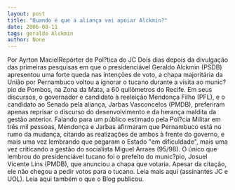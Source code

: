 ```yaml
---
layout: post
title: "Quando é que a aliança vai apoiar Alckmin?"
date: 2006-08-11
tags: geraldo Alckmin
author: None
---
```

Por Ayrton MacielRepórter de Pol?tica do JC
Dois dias depois da divulgação das primeiras pesquisas em que o presidenciável Geraldo Alckmin (PSDB) apresentou uma forte queda nas intenções de voto, a chapa majoritária da União por Pernambuco voltou a ignorar o tucano durante a visita ao munic?pio de Pombos, na Zona da Mata, a 60 quilômetros do Recife. 
Em seus discursos, o governador e candidato à reeleição Mendonça Filho (PFL), e o candidato ao Senado pela aliança, Jarbas Vasconcelos (PMDB), preferiram apenas reprisar o discurso do desenvolvimento e da herança maldita da gestão anterior.
Falando para um público estimado pela Pol?cia Militar em três mil pessoas, Mendonça e Jarbas afirmaram que Pernambuco está no rumo da mudança, citando as realizações de ambos à frente do governo, e mais uma vez lembrando que pegaram o Estado \"em dificuldade\", mais uma vez criticando a gestão do socialista Miguel Arraes (95/98). O único que lembrou do presidenciável tucano foi o prefeito do munic?pio, Josuel Vicente Lins (PMDB), que anunciou a chapa que votaria. 
Apesar da citação, ele não chegou a pedir votos para o tucano.
Leia mais aqui (assinantes JC e UOL).
Leia aqui também o que o Blog publicou. 